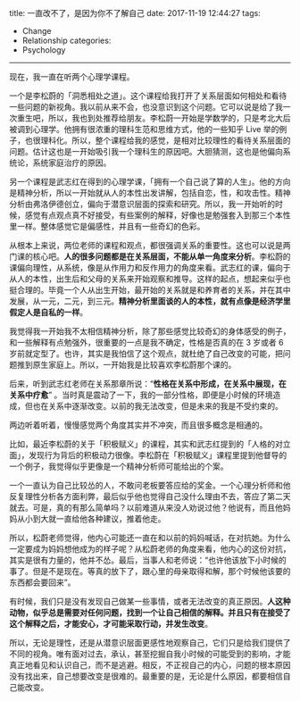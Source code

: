 title: 一直改不了，是因为你不了解自己
date: 2017-11-19 12:44:27
tags:
  - Change
  - Relationship
categories:
  - Psychology
---

现在，我一直在听两个心理学课程。

一个是李松蔚的「洞悉相处之道」。这个课程给我打开了关系层面如何相处和看待一些问题的新视角。我以前从来不会，也没意识到这个问题。它可以说是给了我一次重生吧，所以，我也到处推荐给朋友。李松蔚一开始是学数学的，只是考北大后被调到心理学。他拥有很浓重的理科生范和思维方式，他的一些知乎 Live 举的例子，也很理科化。所以，整个课程给我的感觉，是相对比较理性的看待关系层面的问题。估计这也是一开始吸引我一个理科生的原因吧。大胆猜测，这也是他偏向系统论，系统家庭治疗的原因。  

另一个课程是武志红在得到的心理学课，「拥有一个自己说了算的人生」。他的方向是精神分析，所以一开始就从人的本性出发讲解，包括自恋，性，和攻击性。精神分析由弗洛伊德创立，偏向于潜意识层面的探索和研究。所以，我一开始听的时候，感觉有点观点真不好接受，有些案例的解释，好像也是勉强套入到那三个本性里一样。整体感觉它是偏感性，并且有一些奇幻的色彩。  

从根本上来说，两位老师的课程和观点，都很强调关系的重要性。这也可以说是两门课的核心吧。**人的很多问题都是在关系层面，不能从单一角度来分析**。李松蔚的课偏向理性，从系统，像是从作用力和反作用力的角度来看。武志红的课，偏向于从人的本性，出生后和父母的关系来开始观察和推导。这样的起点，想起来似乎也挺合理的。毕竟一个人从出生开始，最开始的关系就是和养育者的关系，并在其中发展，从一元，二元，到三元。**精神分析里面谈的人的本性，就有点像是经济学里假定人是自私的一样**。  

我觉得我一开始我不太相信精神分析，除了那些感觉比较奇幻的身体感受的例子，和一些解释有点勉强外，很重要的一点是我不确定，性格是否真的在 3 岁或者 6 岁前就定型了。也许，其实是我怕信了这个观点，就杜绝了自己改变的可能，把问题推到原生家庭上。所以，一开始我是比较喜欢李松蔚那个课的。  

后来，听到武志红老师在关系那章所说：“**性格在关系中形成，在关系中展现，在关系中疗愈**” 。当时真是震动了一下，我的一部分性格，即便是小时候的环境造成，但也在关系中逐渐改变。以前的我无法改变，但是未来的我是不受约束的。  

​两边听着听着，慢慢感觉两个角度其实并不冲突，而且很多概念是相通的。  

比如，最近李松蔚的关于「积极赋义」的课程，其实和武志红提到的「人格的对立面」，发现行为背后的积极动力很像。李松蔚在「积极赋义」课程里提到他督导的一个例子，我觉得似乎更像是一个精神分析师可能给出的个案。  

一个一直认为自己比较怂的人，不敢问老板要答应给的奖金。一个心理分析师和他反复理性分析各方面利弊，最后似乎他也觉得自己没什么理由不去，答应了第二天就去。可是，真的有那么简单吗？以前难道从来没人劝说过他？他说有，而且他妈妈从小到大就一直给他各种建议，推着他走。  

所以，松蔚老师觉得，他内心可能还一直在和以前的妈妈喊话，在对抗她。为什么一定要成为妈妈想他成为的样子呢？从松蔚老师的角度来看，他内心的这份对抗，其实是很有力量的，他并不怂。最后，当事人和老师说：“也许他该放下小时候的事了。但是不是现在。等真的放下了，跟心里的母亲取得和解，那个时候他该要的东西都会要回来”。  

有时候，我们只是没有发现自己做某一些事情，或者无法改变的真正原因。**人这种动物，似乎总是需要对任何问题，找到一个让自己相信的解释。并且只有在接受了这个解释之后，才能安心，才可能采取行动，并发生改变**。  

所以，无论是理性，还是从潜意识层面更感性地观察自己，它们只是给我们提供了不同的视角。唯有面对过去，承认，甚至挖掘自我小时候的可能受到的影响，才能真正地看见和认识自己，而不是逃避。相反，不正视自己的内心，问题的根本原因没有找出来，自己想要改变是很难的。最重要的是，无论是什么原因，都要相信自己能改变。  
